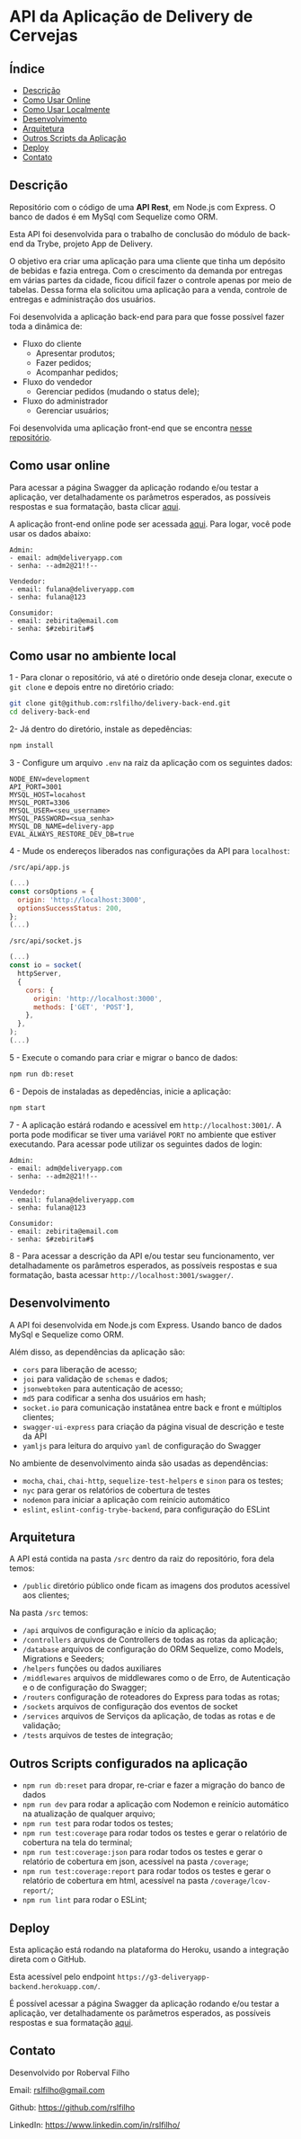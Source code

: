 # API da Aplicação de Delivery de Cervejas

## Índice

- [Descrição](#Descrição)
- [Como Usar Online](#Como-Usar-Online)
- [Como Usar Localmente](#Como-usar-no-ambiente-local)
- [Desenvolvimento](#Desenvolvimento)
- [Arquitetura](#Arquitetura)
- [Outros Scripts da Aplicação](#outros-scripts-configurados-na-aplicação)
- [Deploy](#Deploy)
- [Contato](#Contato)

## Descrição

Repositório com o código de uma **API Rest**, em Node.js com Express. O banco de dados é em MySql com Sequelize como ORM.

Esta API foi desenvolvida para o trabalho de conclusão do módulo de back-end da Trybe, projeto App de Delivery.

O objetivo era criar uma aplicação para uma cliente que tinha um depósito de bebidas e fazia entrega.
Com o crescimento da demanda por entregas em várias partes da cidade, ficou difícil fazer o controle apenas por meio de tabelas.
Dessa forma ela solicitou uma aplicação para a venda, controle de entregas e administração dos usuários.

Foi desenvolvida a aplicação back-end para para que fosse possível fazer toda a dinâmica de:

- Fluxo do cliente
  - Apresentar produtos; 
  - Fazer pedidos;
  - Acompanhar pedidos;
- Fluxo do vendedor
  - Gerenciar pedidos (mudando o status dele);
- Fluxo do administrador
  - Gerenciar usuários;

Foi desenvolvida uma aplicação front-end que se encontra [nesse repositório](https://github.com/rslfilho/delivery-front-end).

## Como usar online

Para acessar a página Swagger da aplicação rodando e/ou testar a aplicação, ver detalhadamente os parâmetros esperados, as possíveis respostas e sua formatação, basta clicar [aqui](https://g3-deliveryapp-backend.herokuapp.com/swagger/).

A aplicação front-end online pode ser acessada [aqui](https://beersdelivery.vercel.app/). Para logar, você pode usar os dados abaixo:

```
Admin:
- email: adm@deliveryapp.com
- senha: --adm2@21!!--

Vendedor:
- email: fulana@deliveryapp.com
- senha: fulana@123

Consumidor:
- email: zebirita@email.com
- senha: $#zebirita#$
```

## Como usar no ambiente local

1 - Para clonar o repositório, vá até o diretório onde deseja clonar, execute o `git clone` e depois entre no diretório criado:

```bash
git clone git@github.com:rslfilho/delivery-back-end.git
cd delivery-back-end
```

2- Já dentro do diretório, instale as depedências:

```bash
npm install
```

3 - Configure um arquivo `.env` na raiz da aplicação com os seguintes dados:

```env
NODE_ENV=development
API_PORT=3001
MYSQL_HOST=locahost
MYSQL_PORT=3306
MYSQL_USER=<seu_username>
MYSQL_PASSWORD=<sua_senha>
MYSQL_DB_NAME=delivery-app
EVAL_ALWAYS_RESTORE_DEV_DB=true
```

4 - Mude os endereços liberados nas configurações da API para `localhost`:

`/src/api/app.js`
```javascript
(...)
const corsOptions = {
  origin: 'http://localhost:3000',
  optionsSuccessStatus: 200,
};
(...)
```

`/src/api/socket.js`
```javascript
(...)
const io = socket(
  httpServer,
  {
    cors: {
      origin: 'http://localhost:3000',
      methods: ['GET', 'POST'],
    },
  },
);
(...)
```

5 - Execute o comando para criar e migrar o banco de dados:

```bash
npm run db:reset
```

6 - Depois de instaladas as depedências, inicie a aplicação:

```bash
npm start
```

7 - A aplicação estárá rodando e acessível em `http://localhost:3001/`. A porta pode modificar se tiver uma variável `PORT` no ambiente que estiver executando.
Para acessar pode utilizar os seguintes dados de login:

```
Admin:
- email: adm@deliveryapp.com
- senha: --adm2@21!!--

Vendedor:
- email: fulana@deliveryapp.com
- senha: fulana@123

Consumidor:
- email: zebirita@email.com
- senha: $#zebirita#$
```

8 - Para acessar a descrição da API e/ou testar seu funcionamento, ver detalhadamente os parâmetros esperados, as possíveis respostas e sua formatação, basta acessar `http://localhost:3001/swagger/`.

## Desenvolvimento

A API foi desenvolvida em Node.js com Express. Usando banco de dados MySql e Sequelize como ORM.

Além disso, as dependências da aplicação são:

- `cors` para liberação de acesso;
- `joi` para validação de `schemas` e dados;
- `jsonwebtoken` para autenticação de acesso;
- `md5` para codificar a senha dos usuários em hash;
- `socket.io` para comunicação instatânea entre back e front e múltiplos clientes;
- `swagger-ui-express` para criação da página visual de descrição e teste da API
- `yamljs` para leitura do arquivo `yaml` de configuração do Swagger

No ambiente de desenvolvimento ainda são usadas as dependências:

- `mocha`, `chai`, `chai-http`, `sequelize-test-helpers` e `sinon` para os testes;
- `nyc` para gerar os relatórios de cobertura de testes
- `nodemon` para iniciar a aplicação com reinício automático
- `eslint`, `eslint-config-trybe-backend`, para configuração do ESLint

## Arquitetura

A API está contida na pasta `/src` dentro da raiz do repositório, fora dela temos:

- `/public` diretório público onde ficam as imagens dos produtos acessível aos clientes;

Na pasta `/src` temos:

- `/api` arquivos de configuração e início da aplicação;
- `/controllers` arquivos de Controllers de todas as rotas da aplicação;
- `/database` arquivos de configuração do ORM Sequelize, como Models, Migrations e Seeders;
- `/helpers` funções ou dados auxiliares
- `/middlewares` arquivos de middlewares como o de Erro, de Autenticação e o de configuração do Swagger;
- `/routers` configuração de roteadores do Express para todas as rotas;
- `/sockets` arquivos de configuração dos eventos de socket
- `/services` arquivos de Serviços da aplicação, de todas as rotas e de validação;
- `/tests` arquivos de testes de integração;

## Outros Scripts configurados na aplicação

* `npm run db:reset` para dropar, re-criar e fazer a migração do banco de dados
* `npm run dev` para rodar a aplicação com Nodemon e reinício automático na atualização de qualquer arquivo;
* `npm run test` para rodar todos os testes;
* `npm run test:coverage` para rodar todos os testes e gerar o relatório de cobertura na tela do terminal;
* `npm run test:coverage:json` para rodar todos os testes e gerar o relatório de cobertura em json, acessível na pasta `/coverage`;
* `npm run test:coverage:report` para rodar todos os testes e gerar o relatório de cobertura em html, acessível na pasta `/coverage/lcov-report/`;
* `npm run lint` para rodar o ESLint;

## Deploy

Esta aplicação está rodando na plataforma do Heroku, usando a integração direta com o GitHub.

Esta acessível pelo endpoint `https://g3-deliveryapp-backend.herokuapp.com/`.

É possível acessar a página Swagger da aplicação rodando e/ou testar a aplicação, ver detalhadamente os parâmetros esperados, as possíveis respostas e sua formatação [aqui](https://g3-deliveryapp-backend.herokuapp.com/swagger/).

## Contato

Desenvolvido por Roberval Filho

Email: rslfilho@gmail.com

Github: https://github.com/rslfilho

LinkedIn: https://www.linkedin.com/in/rslfilho/
